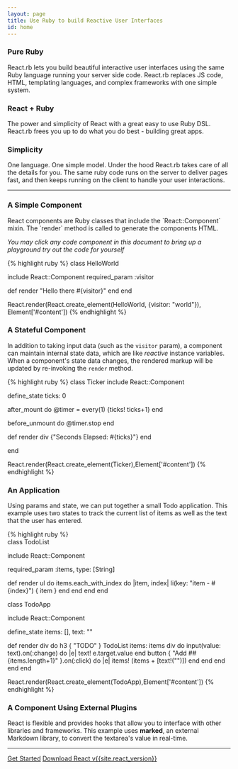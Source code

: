 ```yaml
---
layout: page
title: Use Ruby to build Reactive User Interfaces
id: home
---
```


<section class="light home-section">
  <div class="marketing-row">
    <div class="marketing-col">
      <h3>Pure Ruby</h3>
      <p>
        React.rb lets you build beautiful interactive user interfaces using the same Ruby language running your server side code.  React.rb replaces JS code, HTML,
        templating languages, and complex frameworks with one simple system.
      </p>
    </div>
    <div class="marketing-col">
      <h3>React + Ruby</h3>
      <p>
        The power and simplicity of React with a great easy to use Ruby DSL.  React.rb frees you up to do what you do best - building great apps.
      </p>
    </div>
    <div class="marketing-col">
      <h3>Simplicity</h3>
      <p>
        One language.  One simple model.  Under the hood React.rb takes care of all the details for you.  The same ruby code runs on the server to deliver pages
        fast, and then keeps running on the client to handle your user interactions.  
      </p>
    </div>
  </div>
</section>
<hr class="home-divider" />
<section class="home-section">
  <div id="examples">
    <div class="example">
      <h3>A Simple Component</h3>
      <p>
        React components are Ruby classes that include the `React::Component` mixin.  The `render` method is called to generate the components HTML.
      </p>
      <p><i>You may click any code component in this document to bring up a playground try out the code for yourself</i></p>
<a onclick="playground(this)"  data-link="http://fkchang.github.io/opal-playground/?code:class%20HelloWorld%0A%0A%20%20include%20React%3A%3AComponent%0A%20%20required_param%20%3Avisitor%0A%0A%20%20def%20render%0A%20%20%20%20%22Hello%20there%20%23%7Bvisitor%7D%22%0A%20%20end%0Aend%0A%0AReact.render(%0A%20%20React.create_element(%0A%20%20%20%20HelloWorld%2C%20%7Bvisitor%3A%20%22world%22%7D)%2C%20%0A%20%20Element%5B'%23content'%5D)%0A%0A%0A&html_code=%3Cdiv%20id%3D'content'%3E%3C%2Fdiv%3E&css_code=body%20%7B%0A%20%20background%3A%20%23eeeeee%3B%0A%7D%0A">
{% highlight ruby %}
class HelloWorld

  include React::Component
  required_param :visitor

  def render
    "Hello there #{visitor}"
  end
end

React.render(React.create_element(HelloWorld, {visitor: "world"}), Element['#content'])
{% endhighlight %}
</a>
    </div>
    <div class="example">
      <h3>A Stateful Component</h3>
      <p>
        In addition to taking input data (such as the `visitor` param), a
        component can maintain internal state data, which are like <i>reactive</i> instance variables.
        When a component's state data changes, the rendered markup will be
        updated by re-invoking the `render` method.
      </p>
<a onclick="playground(this)" data-link="http://fkchang.github.io/opal-playground/?code:class%20Ticker%0A%20%20include%20React%3A%3AComponent%0A%0A%20%20define_state%20ticks%3A%200%0A%20%20%0A%20%20after_mount%20do%0A%20%20%20%20%40timer%20%3D%20every(1)%20%7Bticks!%20ticks%2B1%7D%0A%20%20end%0A%20%20%0A%20%20before_unmount%20do%0A%20%20%20%20%40timer.stop%0A%20%20end%0A%20%20%0A%20%20def%20render%0A%20%20%20%20div%20%7B%22Seconds%20Elapsed%3A%20%23%7Bticks%7D%22%7D%0A%20%20end%0A%20%20%0Aend%0A%0AReact.render(React.create_element(Ticker)%2CElement%5B%27%23content%27%5D)&html_code=%3Cdiv%20id%3D%27content%27%3E%3C%2Fdiv%3E&css_code=body%20%7B%0A%20%20background%3A%20%23eeeeee%3B%0A%7D%0A">
{% highlight ruby %}
class Ticker
  include React::Component

  define_state ticks: 0

  after_mount do
    @timer = every(1) {ticks! ticks+1}
  end

  before_unmount do
    @timer.stop
  end

  def render
    div {"Seconds Elapsed: #{ticks}"}
  end

end

React.render(React.create_element(Ticker),Element['#content'])
{% endhighlight %}
</a>
    </div>
    <div class="example">
      <h3>An Application</h3>
      <p>
        Using params and state, we can put together a small Todo application.
        This example uses two states to track the current list of items as well as
        the text that the user has entered.
      </p>
<a onclick="playground(this)" data-link="http://fkchang.github.io/opal-playground/?code:class%20TodoList%0A%20%20%0A%20%20include%20React%3A%3AComponent%0A%20%20%0A%20%20required_param%20%3Aitems%2C%20type%3A%20%5BString%5D%0A%20%20%0A%20%20def%20render%0A%20%20%20%20ul%20do%0A%20%20%20%20%20%20items.each_with_index%20do%20%7Citem%2C%20index%7C%0A%20%20%20%20%20%20%20%20li(key%3A%20%22item%20-%20%23%7Bindex%7D%22)%20%7B%20item%20%7D%0A%20%20%20%20%20%20end%0A%20%20%20%20end%0A%20%20end%0Aend%0A%0Aclass%20TodoApp%20%0A%20%20%0A%20%20include%20React%3A%3AComponent%0A%20%20%0A%20%20define_state%20items%3A%20%5B%5D%2C%20text%3A%20%22%22%0A%0A%20%20def%20render%0A%20%20%20%20div%20do%0A%20%20%20%20%20%20h3%20%7B%20%22TODO%22%20%7D%0A%20%20%20%20%20%20TodoList%20items%3A%20items%0A%20%20%20%20%20%20div%20do%0A%20%20%20%20%20%20%20%20input(value%3A%20text).on(%3Achange)%20do%20%7Ce%7C%20%0A%20%20%20%20%20%20%20%20%20%20text!%20e.target.value%0A%20%20%20%20%20%20%20%20end%0A%20%20%20%20%20%20%20%20button%20%7B%20%22Add%20%23%23%7Bitems.length%2B1%7D%22%20%7D.on(%3Aclick)%20do%20%7Ce%7C%20%0A%20%20%20%20%20%20%20%20%20%20items!%20(items%20%2B%20%5Btext!(%22%22)%5D)%0A%20%20%20%20%20%20%20%20end%0A%20%20%20%20%20%20end%0A%20%20%20%20end%0A%20%20end%0Aend%0A%0AReact.render(React.create_element(TodoApp)%2CElement%5B'%23content'%5D)%0A&html_code=%3Cdiv%20id%3D%22content%22%3E%3C%2Fdiv%3E%0A&css_code=body%20%7B%0A%20%20background%3A%20%23eeeeee%3B%0A%7D%0A">
{% highlight ruby %}      
class TodoList

  include React::Component

  required_param :items, type: [String]

  def render
    ul do
      items.each_with_index do |item, index|
        li(key: "item - #{index}") { item }
      end
    end
  end
end

class TodoApp

  include React::Component

  define_state items: [], text: ""

  def render
    div do
      h3 { "TODO" }
      TodoList items: items
      div do
        input(value: text).on(:change) do |e|
          text! e.target.value
        end
        button { "Add ##{items.length+1}" }.on(:click) do |e|
          items! (items + [text!("")])
        end
      end
    end
  end
end

React.render(React.create_element(TodoApp),Element['#content'])
{% endhighlight %}
</a>
    </div>
    <div class="example">
      <h3>A Component Using External Plugins</h3>
      <p>
        React is flexible and provides hooks that allow you to interface with
        other libraries and frameworks. This example uses **marked**, an external
        Markdown library, to convert the textarea's value in real-time.
      </p>
      <div id="markdownExample"></div>
    </div>
  </div>
  <script src="/react/js/marked.min.js"></script>
  <script src="/react/js/examples/hello.js"></script>
  <script src="/react/js/examples/timer.js"></script>
  <script src="/react/js/examples/todo.js"></script>
  <script src="/react/js/examples/markdown.js"></script>
</section>
<hr class="home-divider" />
<section class="home-bottom-section">
  <div class="buttons-unit">
    <a href="docs/getting-started.html" class="button">Get Started</a>
    <a href="downloads.html" class="button">Download React v{{site.react_version}}</a>
  </div>
</section>
